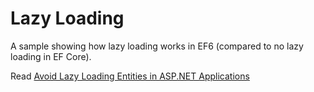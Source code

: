 # Lazy Loading

A sample showing how lazy loading works in EF6 (compared to no lazy loading in EF Core).

Read [Avoid Lazy Loading Entities in ASP.NET Applications](http://ardalis.com/avoid-lazy-loading-entities-in-asp-net-applications)
